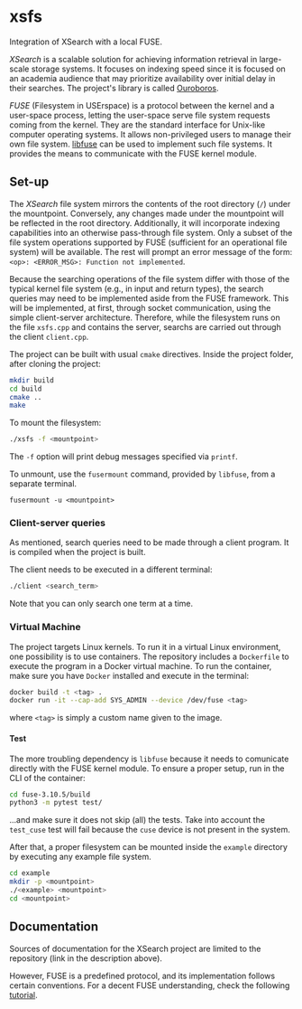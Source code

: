# xsfs

Integration of XSearch with a local FUSE.

_XSearch_ is a scalable solution for achieving information retrieval in large-scale storage systems.
It focuses on indexing speed since it is focused on an academia audience that may prioritize availability over initial delay in their searches.
The project's library is called [Ouroboros](https://gitlab.com/xsearch/ouroboroslib).

_FUSE_ (Filesystem in USErspace) is a protocol between the kernel and a user-space process,
letting the user-space serve file system requests coming from the kernel.
They are the standard interface for Unix-like computer operating systems.
It allows non-privileged users to manage their own file system.
[libfuse](https://github.com/libfuse/libfuse) can be used to implement such file systems.
It provides the means to communicate with the FUSE kernel module.

## Set-up

The _XSearch_ file system mirrors the contents of the root directory (`/`) under the mountpoint. Conversely, any changes made under the mountpoint will be reflected in the root directory. Additionally, it will incorporate indexing capabilities into an otherwise pass-through file system.
Only a subset of the file system operations supported by FUSE (sufficient for an operational file system) will be available. The rest will prompt an error message of the form: `<op>: <ERROR_MSG>: Function not implemented`.

Because the searching operations of the file system differ with those of the typical kernel file system (e.g., in input and return types), the search queries may need to be implemented aside from the FUSE framework. This will be implemented, at first, through socket communication, using the simple client-server architecture. Therefore, while the filesystem runs on the file `xsfs.cpp` and contains the server, searchs are carried out through the client `client.cpp`.

The project can be built with usual `cmake` directives. Inside the project folder, after cloning the project:

```bash
mkdir build
cd build
cmake ..
make
```

To mount the filesystem:

```bash
./xsfs -f <mountpoint>
```

The `-f` option will print debug messages specified via `printf`.

To unmount, use the `fusermount` command, provided by `libfuse`, from a separate terminal.

```
fusermount -u <mountpoint>
```

### Client-server queries

As mentioned, search queries need to be made through a client program. It is compiled when the project is built.

The client needs to be executed in a different terminal:

```bash
./client <search_term>
```

Note that you can only search one term at a time.

### Virtual Machine

The project targets Linux kernels. To run it in a virtual Linux environment, one possibility is to use containers.
The repository includes a `Dockerfile` to execute the program in a Docker virtual machine.
To run the container, make sure you have `Docker` installed and execute in the terminal:

```bash
docker build -t <tag> .
docker run -it --cap-add SYS_ADMIN --device /dev/fuse <tag>
```

where `<tag>` is simply a custom name given to the image.

#### Test

The more troubling dependency is `libfuse` because it needs to comunicate directly with the FUSE kernel module. 
To ensure a proper setup, run in the CLI of the container:

```bash
cd fuse-3.10.5/build
python3 -m pytest test/
```

...and make sure it does not skip (all) the tests. Take into account the `test_cuse` test will fail because the `cuse` device is not present in the system.

After that, a proper filesystem can be mounted inside the `example` directory by executing any example file system.

```bash
cd example
mkdir -p <mountpoint>
./<example> <mountpoint>
cd <mountpoint>
```

## Documentation

Sources of documentation for the XSearch project are limited to the repository (link in the description above).

However, FUSE is a predefined protocol, and its implementation follows certain conventions. For a decent FUSE understanding, check the following [tutorial](https://www.cs.nmsu.edu/~pfeiffer/fuse-tutorial/html/index.html).